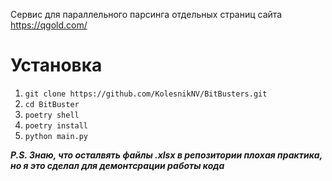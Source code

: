 Сервис для параллельного парсинга отдельных страниц сайта https://qgold.com/

# Установка 
1. ```git clone https://github.com/KolesnikNV/BitBusters.git``` 
2. ```cd BitBuster```
3. ```poetry shell```
4. ```poetry install```
5. ```python main.py```

***P.S. Знаю, что осталвять файлы .xlsx в репозитории плохая практика, но я это сделал для демонтсрации работы кода***